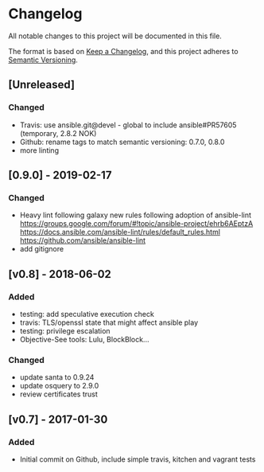 # Changelog
All notable changes to this project will be documented in this file.

The format is based on [Keep a Changelog](https://keepachangelog.com/en/1.0.0/),
and this project adheres to [Semantic Versioning](https://semver.org/spec/v2.0.0.html).

## [Unreleased]

### Changed
- Travis: use ansible.git@devel - global to include ansible#PR57605 (temporary, 2.8.2 NOK)
- Github: rename tags to match semantic versioning: 0.7.0, 0.8.0
- more linting

## [0.9.0] - 2019-02-17

### Changed
- Heavy lint following galaxy new rules following adoption of ansible-lint
https://groups.google.com/forum/#!topic/ansible-project/ehrb6AEptzA
https://docs.ansible.com/ansible-lint/rules/default_rules.html
https://github.com/ansible/ansible-lint
- add gitignore

## [v0.8] - 2018-06-02

### Added
- testing: add speculative execution check
- travis: TLS/openssl state that might affect ansible play
- testing: privilege escalation
- Objective-See tools: Lulu, BlockBlock...

### Changed
- update santa to 0.9.24
- update osquery to 2.9.0
- review certificates trust

## [v0.7] - 2017-01-30

### Added
- Initial commit on Github, include simple travis, kitchen and vagrant tests

